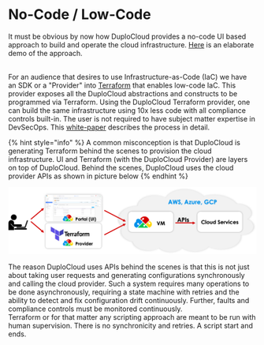 # No-Code / Low-Code

It must be obvious by now how DuploCloud provides a no-code UI based approach to build and operate the cloud infrastructure. [Here](http://www.duplocloud.com/intro-demo) is an elaborate demo of the approach.

\
For an audience that desires to use Infrastructure-as-Code (IaC) we have an SDK or a "Provider" into [Terraform](https://registry.terraform.io/providers/duplocloud/duplocloud/latest) that enables low-code IaC. This provider exposes all the DuploCloud abstractions and constructs to be programmed via Terraform. Using the DuploCloud Terraform provider, one can build the same infrastructure using 10x less code with all compliance controls built-in. The user is not required to have subject matter expertise in DevSecOps. This [white-paper](https://duplocloud.com/white-papers/devops/) describes the process in detail.

{% hint style="info" %}
A common misconception is that DuploCloud is generating Terraform behind the scenes to provision the cloud infrastructure. UI and Terraform (with the DuploCloud Provider) are layers on top of DuploCloud. Behind the scenes, DuploCloud uses the cloud provider APIs as shown in picture below
{% endhint %}

![](<../.gitbook/assets/image (4).png>)

The reason DuploCloud uses APIs behind the scenes is that this is not just about taking user requests and generating configurations synchronously and calling the cloud provider. Such a system requires many operations to be done asynchronously, requiring a state machine with retries and the ability to detect and fix configuration drift continuously. Further, faults and compliance controls must be monitored continuously.\
Terraform or for that matter any scripting approach are meant to be run with human supervision. There is no synchronicity and retries. A script start and ends.
